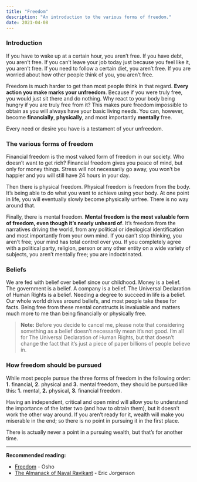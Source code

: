 ```yaml
---
title: "Freedom"
description: "An introduction to the various forms of freedom."
date: 2021-04-08
---
```


### Introduction

If you have to wake up at a certain hour, you aren’t free. If you have debt, you aren’t free. If you can’t leave your job today just because you feel like it, you aren’t free. If you need to follow a certain diet, you aren’t free. If you are worried about how other people think of you, you aren’t free.

Freedom is much harder to get than most people think in that regard. **Every action you make marks your unfreedom**. Because if you were truly free, you would just sit there and do nothing. Why react to your body being hungry if you are truly free from it? This makes pure freedom impossible to obtain as you will always have your basic living needs. You can, however, become **financially**, **physically**, and most importantly **mentally** free.

Every need or desire you have is a testament of your unfreedom.

### The various forms of freedom

Financial freedom is the most valued form of freedom in our society. Who doesn’t want to get rich? Financial freedom gives you peace of mind, but only for money things. Stress will not necessarily go away, you won’t be happier and you will still have 24 hours in your day.

Then there is physical freedom. Physical freedom is freedom from the body. It’s being able to do what you want to achieve using your body. At one point in life, you will eventually slowly become physically unfree. There is no way around that.

Finally, there is mental freedom. **Mental freedom is the most valuable form of freedom, even though it’s nearly unheard of**. It’s freedom from the narratives driving the world, from any political or ideological identification and most importantly from your own mind. If you can’t stop thinking, you aren’t free; your mind has total control over you. If you completely agree with a political party, religion, person or any other entity on a wide variety of subjects, you aren’t mentally free; you are indoctrinated.

### Beliefs

We are fed with belief over belief since our childhood. Money is a belief. The government is a belief. A company is a belief. The Universal Declaration of Human Rights is a belief. Needing a degree to succeed in life is a belief. Our whole world drives around beliefs, and most people take these for facts. Being free from these mental constructs is invaluable and matters much more to me than being financially or physically free.

> **Note:** Before you decide to cancel me, please note that considering something as a belief doesn’t necessarily mean it’s not good. I’m all for The Universal Declaration of Human Rights, but that doesn’t change the fact that it’s just a piece of paper billions of people believe in.

### How freedom should be pursued

While most people pursue the three forms of freedom in the following order: **1.** financial, **2.** physical and **3.** mental freedom, they should be pursued like this: **1.** mental, **2.** physical, **3.** financial freedom.

Having an independent, critical and open mind will allow you to understand the importance of the latter two (and how to obtain them), but it doesn’t work the other way around. If you aren’t ready for it, wealth will make you miserable in the end; so there is no point in pursuing it in the first place.

There is actually never a point in a pursuing wealth, but that’s for another time.

---

**Recommended reading:**

-   [Freedom](https://www.amazon.com/Freedom-Courage-Yourself-Insights-Living/dp/0312320701) - Osho
-   [The Almanack of Naval Ravikant](https://www.amazon.com/Almanack-Naval-Ravikant-Wealth-Happiness/dp/1544514212) - Eric Jorgenson

